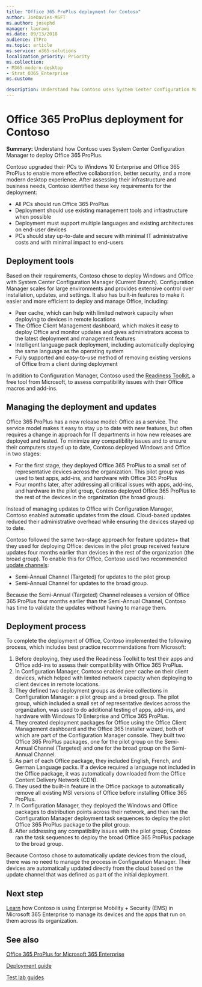 ```yaml
---
title: "Office 365 ProPlus deployment for Contoso"
author: JoeDavies-MSFT
ms.author: josephd
manager: laurawi
ms.date: 09/13/2018
audience: ITPro
ms.topic: article
ms.service: o365-solutions
localization_priority: Priority
ms.collection: 
- M365-modern-desktop
- Strat_O365_Enterprise
ms.custom:

description: Understand how Contoso uses System Center Configuration Manager to deploy Office 365 ProPlus.
---
```


# Office 365 ProPlus deployment for Contoso

**Summary:** Understand how Contoso uses System Center Configuration Manager to deploy Office 365 ProPlus.

Contoso upgraded their PCs to Windows 10 Enterprise and Office 365 ProPlus to enable more effective collaboration, better security, and a more modern desktop experience. After assessing their infrastructure and business needs, Contoso identified these key requirements for the deployment:

- All PCs should run Office 365 ProPlus
- Deployment should use existing management tools and infrastructure when possible
- Deployment must support multiple languages and existing architectures on end-user devices
- PCs should stay up-to-date and secure with minimal IT administrative costs and with minimal impact to end-users

## Deployment tools

Based on their requirements, Contoso chose to deploy Windows and Office with System Center Configuration Manager (Current Branch). Configuration Manager scales for large environments and provides extensive control over installation, updates, and settings. It also has built-in features to make it easier and more efficient to deploy and manage Office, including:

- Peer cache, which can help with limited network capacity when deploying to devices in remote locations
- The Office Client Management dashboard, which makes it easy to deploy Office and monitor updates and gives administrators access to the latest deployment and management features
- Intelligent language pack deployment, including automatically deploying the same language as the operating system
- Fully supported and easy-to-use method of removing existing versions of Office from a client during deployment

In addition to Configuration Manager, Contoso used the [Readiness Toolkit](https://docs.microsoft.com/deployoffice/use-the-readiness-toolkit-to-assess-application-compatibility-for-office-365-pro), a free tool from Microsoft, to assess compatibility issues with their Office macros and add-ins.

## Managing the deployment and updates

Office 365 ProPlus has a new release model: Office as a service. The service model makes it easy to stay up to date with new features, but often requires a change in approach for IT departments in how new releases are deployed and tested. To minimize any compatibility issues and to ensure their computers stayed up to date, Contoso deployed Windows and Office in two stages: 

- For the first stage, they deployed Office 365 ProPlus to a small set of representative devices across the organization. This pilot group was used to test apps, add-ins, and hardware with Office 365 ProPlus
- Four months later, after addressing all critical issues with apps, add-ins, and hardware in the pilot group, Contoso deployed Office 365 ProPlus to the rest of the devices in the organization (the broad group). 

Instead of managing updates to Office with Configuration Manager, Contoso enabled automatic updates from the cloud. Cloud-based updates reduced their administrative overhead while ensuring the devices stayed up to date. 

Contoso followed the same two-stage approach for feature updates+ that they used for deploying Office: devices in the pilot group received feature updates four months earlier than devices in the rest of the organization (the broad group). To enable this for Office, Contoso used two recommended [update channels](https://docs.microsoft.com/DeployOffice/overview-of-update-channels-for-office-365-proplus): 

- Semi-Annual Channel (Targeted) for updates to the pilot group 
- Semi-Annual Channel for updates to the broad group. 

Because the Semi-Annual (Targeted) Channel releases a version of Office 365 ProPlus four months earlier than the Semi-Annual Channel, Contoso has time to validate the updates without having to manage them. 

## Deployment process

To complete the deployment of Office, Contoso implemented the following process, which includes best practice recommendations from Microsoft:

1. Before deploying, they used the Readiness Toolkit to test their apps and Office add-ins to assess their compatibility with Office 365 ProPlus.
2. In Configuration Manager, Contoso enabled peer cache on their client devices, which helped with limited network capacity when deploying to client devices in remote locations. 
3. They defined two deployment groups as device collections in Configuration Manager: a pilot group and a broad group. The pilot group, which included a small set of representative devices across the organization, was used to do additional testing of apps, add-ins, and hardware with Windows 10 Enterprise and Office 365 ProPlus. 
4. They created deployment packages for Office using the Office Client Management dashboard and the Office 365 Installer wizard, both of which are part of the Configuration Manager console. They built two Office 365 ProPlus packages, one for the pilot group on the Semi-Annual Channel (Targeted) and one for the broad group on the Semi-Annual Channel. 
5. As part of each Office package, they included English, French, and German Language packs. If a device required a language not included in the Office package, it was automatically downloaded from the Office Content Delivery Network (CDN).
6. They used the built-in feature in the Office package to automatically remove all existing MSI versions of Office before installing Office 365 ProPlus.
7. In Configuration Manager, they deployed the Windows and Office packages to distribution points across their network, and then ran the Configuration Manager deployment task sequences to deploy the pilot Office 365 ProPlus package to the pilot group.
8. After addressing any compatibility issues with the pilot group, Contoso ran the task sequences to deploy the broad Office 365 ProPlus package to the broad group.

Because Contoso chose to automatically update devices from the cloud, there was no need to manage the process in Configuration Manager. Their devices are automatically updated directly from the cloud based on the update channel that was defined as part of the initial deployment. 

## Next step

[Learn](contoso-mdm.md) how Contoso is using Enterprise Mobility + Security (EMS) in Microsoft 365 Enterprise to manage its devices and the apps that run on them across its organization.

## See also

[Office 365 ProPlus for Microsoft 365 Enterprise](office365proplus-infrastructure.md)

[Deployment guide](deploy-microsoft-365-enterprise.md)

[Test lab guides](m365-enterprise-test-lab-guides.md)
